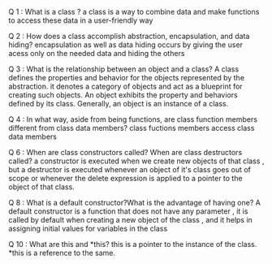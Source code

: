 Q 1 : What is a class ?
a class is a way to combine data and make functions to access these data in a user-friendly way

Q 2 : How does a class accomplish abstraction, encapsulation, and data
hiding?
encapsulation as well as data hiding occurs by giving the user acess only on the needed data and hiding the others 

Q 3 : What is the relationship between an object and a class?
A class defines the properties and behavior for the objects represented by the abstraction. it denotes a category of objects and act as a blueprint for creating such objects. An object exhibits the property and behaviors defined by its class. Generally, an object is an instance of a class.

Q 4 : In what way, aside from being functions, are class function members
different from class data members?
class fuctions members access class data members

Q 6 : When are class constructors called? When are class destructors
called?
a constructor is executed when we create new objects of that class , but a destructor is executed whenever an object of it's class goes out of scope or whenever the delete expression is applied to a pointer to the object of that class.

Q 8 :  What is a default constructor?What is the advantage of having one?
A default constructor is a function that does not have any parameter , it is called by default when creating a new object of the class , and it helps in assigning initial values for variables in the class 

Q 10 : What are this and *this?
this is a pointer to the instance of the class. *this is a reference to the same.
